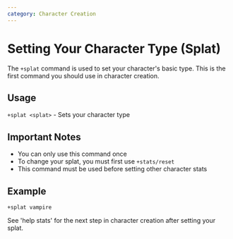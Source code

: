 ```yaml
---
category: Character Creation
---
```


# Setting Your Character Type (Splat)

The `+splat` command is used to set your character's basic type. This is the
first command you should use in character creation.

## Usage

`+splat <splat>` - Sets your character type

## Important Notes

- You can only use this command once
- To change your splat, you must first use `+stats/reset`
- This command must be used before setting other character stats

## Example

```
+splat vampire
```

See 'help stats' for the next step in character creation after setting your
splat.
